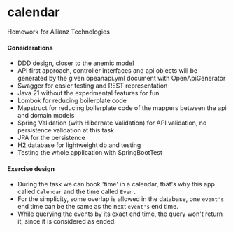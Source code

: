 # calendar
Homework for Allianz Technologies

#### Considerations

- DDD design, closer to the anemic model
- API first approach, controller interfaces and api objects will be generated by the given opeanapi.yml document with OpenApiGenerator
- Swagger for easier testing and REST representation
- Java 21 without the experimental features for fun
- Lombok for reducing boilerplate code
- Mapstruct for reducing boilerplate code of the mappers between the api and domain models
- Spring Validation (with Hibernate Validation) for API validation, no persistence validation at this task.
- JPA for the persistence
- H2 database for lightweight db and testing
- Testing the whole application with SpringBootTest

#### Exercise design
- During the task we can book 'time' in a calendar, that's why this app called `Calendar` and the time called `Event`
- For the simplicity, some overlap is allowed in the database, one `event's` end time can be the same as the next `event's` end time.
- While querying the events by its exact end time, the query won't return it, since it is considered as ended.


